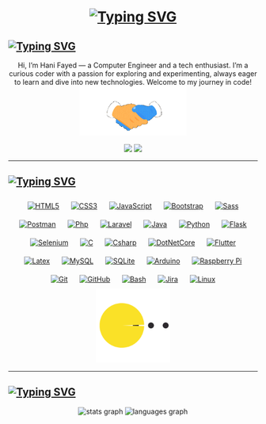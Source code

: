 <!-- HELLO WORLD! -->
<h1 align="center">
  <a href="https://git.io/typing-svg">
    <img src="https://readme-typing-svg.herokuapp.com?font=Fira+Code&size=40&duration=4000&pause=1000&color=38CF62FF&center=true&vCenter=true&width=435&height=100&lines=Hello+World!;I'm+Hani+Fayed" alt="Typing SVG" /> 
  </a>
</h1>

<!-- ABOUT ME SECTION -->
<h2>
  <a href="https://git.io/typing-svg"><img src="https://readme-typing-svg.herokuapp.com?font=Fira+Code&size=30&duration=4000&pause=5500&color=38CF62&width=435&lines=About+me" alt="Typing SVG" /></a>
</h2>

<p align=center>
  Hi, I’m Hani Fayed — a Computer Engineer and a tech enthusiast. I’m a curious coder with a passion for exploring and experimenting, always eager to learn and dive into new technologies. Welcome to my journey in   code!
  
  <br>

  <!-- Handshake GIF -->
  <img src="https://github.com/SatYu26/SatYu26/blob/master/Assets/Handshake.gif" height="100px">
</p>


<!-- Mail & LinkedIn Badges -->
<div align="center"> 
  <a href = "mailto:hani.fayed@outlook.com"><img src="https://img.shields.io/badge/Email-38CF62FF?style=for-the-badge&logo=maildotru&logoColor=%23ffff" target="_blank"></a>
  <a href="https://www.linkedin.com/in/hani-fayed/" target="_blank"><img src="https://img.shields.io/badge/-LinkedIn-%230077B5?style=for-the-badge&logo=linkedin&logoColor=white" target="_blank"></a> 
</div>

<hr>

<!-- SKILL SET SECTION -->
<h2>
  <a href="https://git.io/typing-svg"><img src="https://readme-typing-svg.herokuapp.com?font=Fira+Code&size=30&duration=4000&pause=5500&color=38CF62&width=435&lines=My+Skill+Set" alt="Typing SVG" /></a>
</h2>

<!-- Link for devicon.dev -->
<link rel="stylesheet" type='text/css' href="https://cdn.jsdelivr.net/gh/devicons/devicon@latest/devicon.min.css" /> 

<!-- Skills -->
<div align="center">  
<a href="https://www.html5.org" target="_blank"><img style="margin: 10px" <img src="https://cdn.jsdelivr.net/gh/devicons/devicon@latest/icons/html5/html5-plain-wordmark.svg" alt="HTML5" height="50" /></a>  
<a href="https://www.w3schools.com/css/" target="_blank"><img style="margin: 10px" src="https://cdn.jsdelivr.net/gh/devicons/devicon@latest/icons/css3/css3-plain-wordmark.svg" alt="CSS3" height="50" /></a>  
<a href="https://www.javascript.com/" target="_blank"><img style="margin: 10px" src="https://cdn.jsdelivr.net/gh/devicons/devicon@latest/icons/javascript/javascript-plain.svg" alt="JavaScript" height="50" /></a>  
<a href="https://www.getbootstrap.com/" target="_blank"><img style="margin: 10px; "  src="https://cdn.jsdelivr.net/gh/devicons/devicon@latest/icons/bootstrap/bootstrap-original-wordmark.svg" alt="Bootstrap" height="50" /></a>  
<a href="https://www.sass-lang.com/" target="_blank"><img style="margin: 10px" src="https://cdn.jsdelivr.net/gh/devicons/devicon@latest/icons/sass/sass-original.svg" alt="Sass" height="50" /></a>  
<a href="https://www.postman.com/" target="_blank"><img style="margin: 10px" src="https://cdn.jsdelivr.net/gh/devicons/devicon@latest/icons/postman/postman-original.svg" alt="Postman" height="50" /></a>  
<a href="https://www.php.net/" target="_blank"><img style="margin: 10px" src="https://cdn.jsdelivr.net/gh/devicons/devicon@latest/icons/php/php-original.svg" alt="Php" height="50" /></a>
<a href="https://www.laravel.com/" target="_blank"><img style="margin: 10px" src="https://cdn.jsdelivr.net/gh/devicons/devicon@latest/icons/laravel/laravel-original.svg" alt="Laravel" height="50" /></a>
<a href="https://www.java.com/" target="_blank"><img style="margin: 10px" src="https://cdn.jsdelivr.net/gh/devicons/devicon@latest/icons/java/java-original-wordmark.svg" alt="Java" height="50" /></a>  
<a href="https://www.python.org/" target="_blank"><img style="margin: 10px" src="https://cdn.jsdelivr.net/gh/devicons/devicon@latest/icons/python/python-original.svg" alt="Python" height="50" /></a>  
<a href="https://www.flask.palletsprojects.com/" target="_blank"><img style="margin: 10px"  src="https://cdn.jsdelivr.net/gh/devicons/devicon@latest/icons/flask/flask-original-wordmark.svg" alt="Flask" height="50" /></a> 
<a href="www.selenium.dev" target="_blank"><img style="margin: 10px"  src="https://cdn.jsdelivr.net/gh/devicons/devicon@latest/icons/selenium/selenium-original.svg" alt="Selenium" height="50" /></a>  
<a href="https://www.cprogramming.com/" target="_blank"><img style="margin: 10px" src="https://cdn.jsdelivr.net/gh/devicons/devicon@latest/icons/c/c-original.svg" alt="C" height="50" /></a>  
<a href="https://learn.microsoft.com/en-us/dotnet/csharp/" target="_blank"><img style="margin: 10px" src="https://cdn.jsdelivr.net/gh/devicons/devicon@latest/icons/csharp/csharp-original.svg" alt="Csharp" height="50" /></a>
<a href="https://dotnet.microsoft.com/en-us/apps/aspnet" target="_blank"><img style="margin: 10px" src="https://cdn.jsdelivr.net/gh/devicons/devicon@latest/icons/dotnetcore/dotnetcore-original.svg" alt="DotNetCore" height="50" /></a>  
<a href="www.fluter.dev" target="_blank"><img style="margin: 10px" src="https://cdn.jsdelivr.net/gh/devicons/devicon@latest/icons/flutter/flutter-original.svg" alt="Flutter" height="50" /></a>  
<a href="https://www.latex-project.org/" target="_blank"><img style="margin: 10px;"   src="https://cdn.jsdelivr.net/gh/devicons/devicon@latest/icons/latex/latex-original.svg" alt="Latex" height="50" /></a>  
<a href="https://www.mysql.com/" target="_blank"><img style="margin: 10px" src="https://cdn.jsdelivr.net/gh/devicons/devicon@latest/icons/mysql/mysql-original-wordmark.svg" alt="MySQL" height="50" /></a>  
<a href="https://www.sqlite.org/" target="_blank"><img style="margin: 10px;"  src="https://cdn.jsdelivr.net/gh/devicons/devicon@latest/icons/sqlite/sqlite-original-wordmark.svg" alt="SQLite" height="50" /></a>  
<a href="https://www.arduino.cc/" target="_blank"><img style="margin: 10px;"  src="https://cdn.jsdelivr.net/gh/devicons/devicon@latest/icons/arduino/arduino-original-wordmark.svg" alt="Arduino" height="50" /></a>  
<a href="https://www.raspberrypi.com/" target="_blank"><img style="margin: 10px;"  src="https://cdn.jsdelivr.net/gh/devicons/devicon@latest/icons/raspberrypi/raspberrypi-original.svg" alt="Raspberry Pi" height="50" /></a>  
<a href="https://www.git-scm.com/" target="_blank"><img style="margin: 10px;"  src="https://cdn.jsdelivr.net/gh/devicons/devicon@latest/icons/git/git-plain-wordmark.svg" alt="Git" height="50" /></a>  
<a href="https://www.github.com/" target="_blank"><img style="margin: 10px;"   src="https://cdn.jsdelivr.net/gh/devicons/devicon@latest/icons/github/github-original.svg" alt="GitHub" height="50" /></a>  
<a href="https://en.wikipedia.org/wiki/Bash_(Unix_shell)" target="_blank"><img style="margin: 10px;"   src="https://cdn.jsdelivr.net/gh/devicons/devicon@latest/icons/bash/bash-original.svg" alt="Bash" height="50" /></a>  
<a href="https://www.atlassian.com/software/jira" target="_blank"><img style="margin: 10px;"  src="https://cdn.jsdelivr.net/gh/devicons/devicon@latest/icons/jira/jira-original-wordmark.svg" alt="Jira" height="50" /></a>  
<a href="https://www.linux.org/" target="_blank"><img style="margin: 10px;"  src="https://cdn.jsdelivr.net/gh/devicons/devicon@latest/icons/linux/linux-original.svg" alt="Linux" height="50" /></a>  

</div>

<!-- Pacman -->
<div align="center">
	<img src="https://raw.githubusercontent.com/Aniket965/Aniket965/master/pacman.svg?sanitize=true" height="150">
</div>

<hr>

<!-- STATS SECTION -->
<h2>
  <a href="https://git.io/typing-svg"><img src="https://readme-typing-svg.herokuapp.com?font=Fira+Code&size=30&duration=4000&pause=5500&color=38CF62&width=435&lines=My+Stats" alt="Typing SVG" /></a>
</h2>

<div align="center">
  <!-- Github Stats -->
  <img src="https://github-readme-stats.vercel.app/api?username=hani-fayed7&include_all_commits=true&show_icons=true&title_color=38CF62&icon_color=38CF62&text_color=ffff&bg_color=0e1117&border_color=38CF62" height="150" alt="stats graph"  />
	
   <!-- Top Languages -->
  <img src="https://github-readme-stats.vercel.app/api/top-langs/?username=hani-fayed7&layout=compact&title_color=38CF62FF&text_color=ffff&bg_color=0e1117&border_color=38CF62FF" height="150" alt="languages graph"  />
  
</div>

  <!-- Github Streak
  <img src="https://streak-stats.demolab.com?user=hani-fayed7&theme=github-dark" height="150" alt="stats graph"  />
   -->
   
<!-- Snake Animation 
<img src="https://raw.githubusercontent.com/hani-fayed7/hani-fayed7/output/snake.svg" alt="Snake animation" />
-->

<!-- Add more stats -->
<!-- <img src="https://profile-counter.glitch.me/hani-fayed7/count.svg" /> -->
